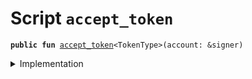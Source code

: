 
<a name="accept_token"></a>

# Script `accept_token`






<pre><code><b>public</b> <b>fun</b> <a href="accept_token.md#accept_token">accept_token</a>&lt;TokenType&gt;(account: &signer)
</code></pre>



<details>
<summary>Implementation</summary>


<pre><code><b>fun</b> <a href="accept_token.md#accept_token">accept_token</a>&lt;TokenType&gt;(account: &signer) {
    <a href="../../modules/doc/Account.md#0x1_Account_accept_token">Account::accept_token</a>&lt;TokenType&gt;(account);
}
</code></pre>



</details>
